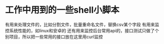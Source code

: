 # 工作中用到的一些shell小脚本

有用来处理文件的，比如分割文件，批量重命名文件，替换csv某个字段
有用来监控系统性能的，如linux和安卓的
还有用来监控后台常用api的，接口测试只做了个别项目，所以把一些常用的接口放在这里用curl监控